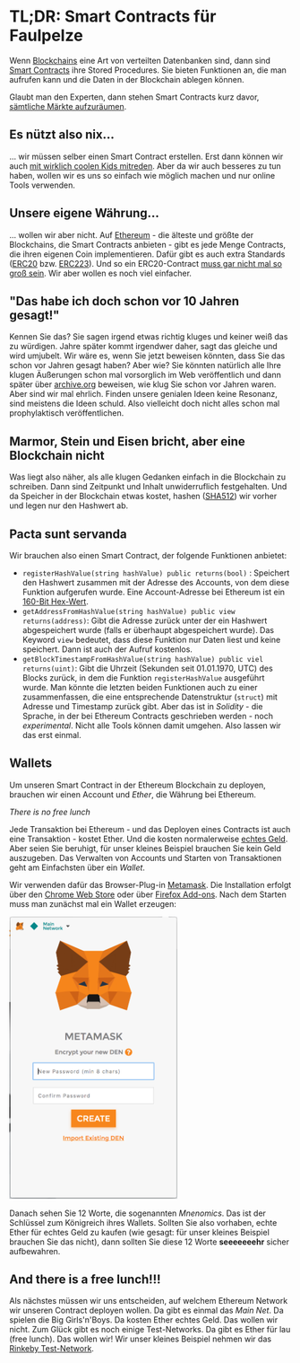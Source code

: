 
# TL;DR: Smart Contracts für Faulpelze

Wenn [Blockchains](https://www.theguardian.com/commentisfree/2018/feb/06/blockchain-explained-by-crypto-expert-f-onthemoon) eine Art von verteilten Datenbanken sind, dann sind [Smart Contracts](https://medium.com/@jimmysong/the-truth-about-smart-contracts-ae825271811f) ihre Stored Procedures. Sie bieten Funktionen an, die man aufrufen kann und die Daten in der Blockchain ablegen können.

Glaubt man den Experten, dann stehen Smart Contracts kurz davor, [sämtliche Märkte aufzuräumen](https://enterprisersproject.com/article/2018/7/blockchain-action-5-interesting-examples).

## Es nützt also nix...
... wir müssen selber einen Smart Contract erstellen. Erst dann können wir auch [mit wirklich coolen Kids mitreden](https://cointrends.top/news/view/the-new-erc223-token-standard). Aber da wir auch besseres zu tun haben, wollen wir es uns so einfach wie möglich machen und nur online Tools verwenden.

## Unsere eigene Währung...
... wollen wir aber nicht. Auf [Ethereum](https://www.ethereum.org/) - die älteste und größte der Blockchains, die Smart Contracts anbieten - gibt es jede Menge Contracts, die ihren eigenen Coin implementieren. Dafür gibt es auch extra Standards ([ERC20](https://en.wikipedia.org/wiki/ERC20) bzw. [ERC223](https://cointrends.top/news/view/the-new-erc223-token-standard)). Und so ein ERC20-Contract [muss gar nicht mal so groß sein](https://github.com/bitfwdcommunity/Issue-your-own-ERC20-token/blob/master/contracts/erc20_tutorial.sol).
Wir aber wollen es noch viel einfacher.

## "Das habe ich doch schon vor 10 Jahren gesagt!"
Kennen Sie das? Sie sagen irgend etwas richtig kluges und keiner weiß das zu würdigen. Jahre später kommt irgendwer daher, sagt das gleiche und wird umjubelt.
Wir wäre es, wenn Sie jetzt beweisen könnten, dass Sie das schon vor Jahren gesagt haben?
Aber wie? 
Sie könnten natürlich alle Ihre klugen Äußerungen schon mal vorsorglich im Web veröffentlich und dann später über [archive.org](https://archive.org/) beweisen, wie klug Sie schon vor Jahren waren.
Aber sind wir mal ehrlich. Finden unsere genialen Ideen keine Resonanz, sind meistens die Ideen schuld. 
Also vielleicht doch nicht alles schon mal prophylaktisch veröffentlichen.
 
 ## Marmor, Stein und Eisen bricht, aber eine Blockchain nicht
 Was liegt also näher, als alle klugen Gedanken einfach in die Blockchain zu schreiben. Dann sind Zeitpunkt und Inhalt unwiderruflich festgehalten.
 Und da Speicher in der Blockchain etwas kostet, hashen ([SHA512](https://abunchofutils.com/u/computing/sha512-hash-calculator/)) wir vorher und legen nur den Hashwert ab.

## Pacta sunt servanda
Wir brauchen also einen Smart Contract, der folgende Funktionen anbietet:

 - `registerHashValue(string hashValue) public returns(bool)` : Speichert den Hashwert zusammen mit der Adresse des Accounts, von dem diese Funktion aufgerufen wurde. Eine Account-Adresse bei Ethereum ist ein [160-Bit Hex-Wert](https://theethereum.wiki/w/index.php/Accounts,_Addresses,_Public_And_Private_Keys,_And_Tokens#Account_or_Address).
 - `getAddressFromHashValue(string hashValue) public view returns(address)`: Gibt die Adresse zurück unter der ein Hashwert abgespeichert wurde (falls er überhaupt abgespeichert wurde). Das Keyword `view` bedeutet, dass diese Funktion nur Daten liest und keine speichert. Dann ist auch der Aufruf kostenlos.
 - `getBlockTimestampFromHashValue(string hashValue) public viel returns(uint)`: Gibt die Uhrzeit (Sekunden seit 01.01.1970, UTC) des Blocks zurück, in dem die Funktion `registerHashValue` ausgeführt wurde.
Man könnte die letzten beiden Funktionen auch zu einer zusammenfassen, die eine entsprechende Datenstruktur (`struct`) mit Adresse und Timestamp zurück gibt. Aber das ist in *Solidity* - die Sprache, in der bei Ethereum Contracts geschrieben werden - noch *experimental*. Nicht alle Tools können damit umgehen. Also lassen wir das erst einmal.

## Wallets
Um unseren Smart Contract in der Ethereum Blockchain zu deployen, brauchen wir einen Account und *Ether*, die Währung bei Ethereum. 

*There is no free lunch*

Jede Transaktion bei Ethereum - und das Deployen eines Contracts ist auch eine Transaktion - kostet Ether. Und die kosten normalerweise [echtes Geld](https://www.coindesk.com/ethereum-price/). Aber seien Sie beruhigt, für unser kleines Beispiel brauchen Sie kein Geld auszugeben.
Das Verwalten von Accounts und Starten von Transaktionen geht am Einfachsten über ein *Wallet*.

Wir verwenden dafür das Browser-Plug-in [Metamask](https://metamask.io/).
Die Installation erfolgt über den [Chrome Web Store](https://chrome.google.com/webstore/search/metamask) oder über [Firefox Add-ons](https://addons.mozilla.org/firefox/search/?q=metamask).
Nach dem Starten muss man zunächst mal ein Wallet erzeugen:

<img src="https://raw.githubusercontent.com/owidder/blog/ib20180728-01/iterablog/images/metamask-sign-in.png" alt="Wallet erzeugen" width="300px"/>

Danach sehen Sie 12 Worte, die sogenannten *Mnenomics*. Das ist der Schlüssel zum Königreich ihres Wallets. Sollten Sie also vorhaben, echte Ether für echtes Geld zu kaufen (wie gesagt: für unser kleines Beispiel brauchen Sie das nicht), dann sollten Sie diese 12 Worte **seeeeeeehr** sicher aufbewahren.

## And there is a free lunch!!!
Als nächstes müssen wir uns entscheiden, auf welchem Ethereum Network wir unseren Contract deployen wollen. 
Da gibt es einmal das *Main Net*. Da spielen die Big Girls'n'Boys. Da kosten Ether echtes Geld. Das wollen wir nicht.
Zum Glück gibt es noch einige Test-Networks. Da gibt es Ether für lau (free lunch). Das wollen wir!
Wir unser kleines Beispiel nehmen wir das [Rinkeby Test-Network](https://www.rinkeby.io).


<!--stackedit_data:
eyJoaXN0b3J5IjpbLTE2NTQ4OTgwOCwxNDk4Mjg4NDUzLDExOD
Y1MTIzNzFdfQ==
-->